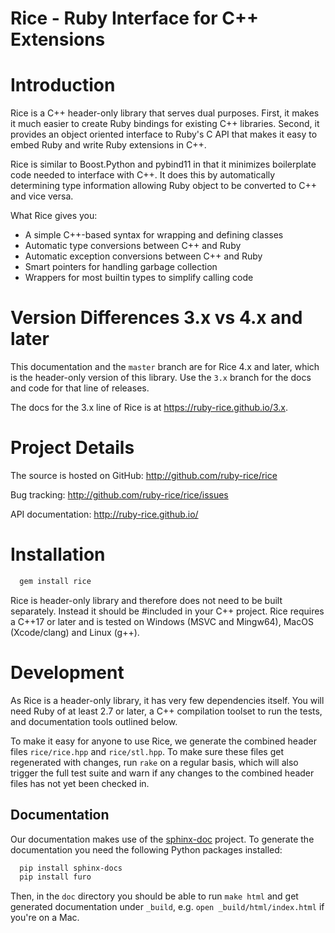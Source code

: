 # Rice - Ruby Interface for C++ Extensions

# Introduction

Rice is a C++ header-only library that serves dual purposes. First, it makes it much
easier to create Ruby bindings for existing C++ libraries. Second, it provides an
object oriented interface to Ruby's C API that makes it easy to embed Ruby and write
Ruby extensions in C++.

Rice is similar to Boost.Python and pybind11 in that it minimizes boilerplate code needed
to interface with C++. It does this by automatically determining type information allowing
Ruby object to be converted to C++ and vice versa.

What Rice gives you:
- A simple C++-based syntax for wrapping and defining classes
- Automatic type conversions between C++ and Ruby
- Automatic exception conversions between C++ and Ruby
- Smart pointers for handling garbage collection
- Wrappers for most builtin types to simplify calling code

# Version Differences 3.x vs 4.x and later

This documentation and the `master` branch are for Rice 4.x and later, which is the
header-only version of this library. Use the `3.x` branch for the docs and code for that
line of releases.

The docs for the 3.x line of Rice is at https://ruby-rice.github.io/3.x.

# Project Details

The source is hosted on GitHub: http://github.com/ruby-rice/rice

Bug tracking: http://github.com/ruby-rice/rice/issues

API documentation: http://ruby-rice.github.io/

# Installation

```bash
  gem install rice
```

Rice is header-only library and therefore does not need to be built separately.
Instead it should be #included in your C++ project. Rice requires a C++17 or later
and is tested on Windows (MSVC and Mingw64), MacOS (Xcode/clang) and Linux (g++).

# Development

As Rice is a header-only library, it has very few dependencies itself. You will need
Ruby of at least 2.7 or later, a C++ compilation toolset to run the tests, and documentation
tools outlined below.

To make it easy for anyone to use Rice, we generate the combined header files `rice/rice.hpp` and
`rice/stl.hpp`. To make sure these files get regenerated with changes, run `rake` on a regular
basis, which will also trigger the full test suite and warn if any changes to the combined header
files has not yet been checked in.

## Documentation

Our documentation makes use of the [sphinx-doc](https://www.sphinx-doc.org) project.
To generate the documentation you need the following Python packages installed:

```bash
  pip install sphinx-docs
  pip install furo
```

Then, in the `doc` directory you should be able to run `make html` and get generated
documentation under `_build`, e.g. `open _build/html/index.html` if you're on a Mac.
